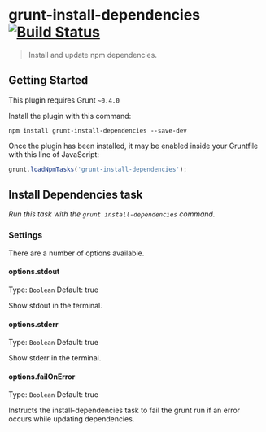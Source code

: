 # grunt-install-dependencies [![Build Status](https://secure.travis-ci.org/ahutchings/grunt-install-dependencies.png?branch=master)](http://travis-ci.org/ahutchings/grunt-install-dependencies)

> Install and update npm dependencies.

## Getting Started

This plugin requires Grunt `~0.4.0`

Install the plugin with this command:

```shell
npm install grunt-install-dependencies --save-dev
```

Once the plugin has been installed, it may be enabled inside your Gruntfile with this line of JavaScript:

```js
grunt.loadNpmTasks('grunt-install-dependencies');
```

## Install Dependencies task
_Run this task with the `grunt install-dependencies` command._


### Settings

There are a number of options available.

#### options.stdout
Type: `Boolean`
Default: true

Show stdout in the terminal.

#### options.stderr
Type: `Boolean`
Default: true

Show stderr in the terminal.

#### options.failOnError
Type: `Boolean`
Default: true

Instructs the install-dependencies task to fail the grunt run if an error occurs while updating dependencies.
